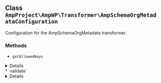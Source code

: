 ## Class `AmpProject\AmpWP\Transformer\AmpSchemaOrgMetadataConfiguration`

Configuration for the AmpSchemaOrgMetadata transformer.

### Methods
* `getAllowedKeys`

<details>

```php
protected getAllowedKeys()
```

Get the associative array of allowed keys and their respective default values.

The array index is the key and the array value is the key&#039;s default value.


</details>
* `validate`

<details>

```php
protected validate( $key, $value )
```

Validate an individual configuration entry.


</details>
